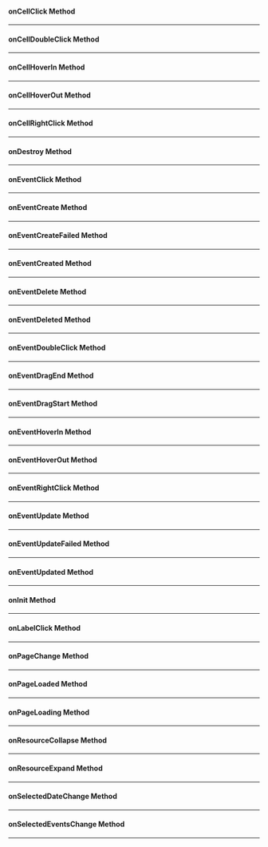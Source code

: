 
#### onCellClick Method

<hr />


#### onCellDoubleClick Method

<hr />


#### onCellHoverIn Method

<hr />


#### onCellHoverOut Method

<hr />


#### onCellRightClick Method

<hr />


#### onDestroy Method

<hr />


#### onEventClick Method

<hr />


#### onEventCreate Method

<hr />


#### onEventCreateFailed Method

<hr />


#### onEventCreated Method

<hr />


#### onEventDelete Method

<hr />


#### onEventDeleted Method

<hr />


#### onEventDoubleClick Method

<hr />


#### onEventDragEnd Method

<hr />


#### onEventDragStart Method

<hr />


#### onEventHoverIn Method

<hr />


#### onEventHoverOut Method

<hr />


#### onEventRightClick Method

<hr />


#### onEventUpdate Method

<hr />


#### onEventUpdateFailed Method

<hr />


#### onEventUpdated Method

<hr />


#### onInit Method

<hr />


#### onLabelClick Method

<hr />


#### onPageChange Method

<hr />


#### onPageLoaded Method

<hr />


#### onPageLoading Method

<hr />


#### onResourceCollapse Method

<hr />


#### onResourceExpand Method

<hr />


#### onSelectedDateChange Method

<hr />


#### onSelectedEventsChange Method

<hr />
